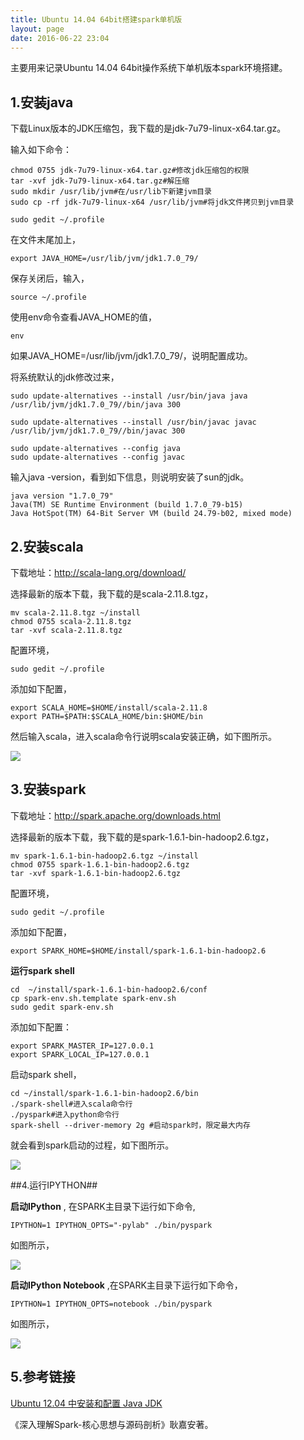 ```yaml
---
title: Ubuntu 14.04 64bit搭建spark单机版
layout: page
date: 2016-06-22 23:04
---
```


主要用来记录Ubuntu 14.04 64bit操作系统下单机版本spark环境搭建。

## 1.安装java ##

下载Linux版本的JDK压缩包，我下载的是jdk-7u79-linux-x64.tar.gz。

输入如下命令：

    chmod 0755 jdk-7u79-linux-x64.tar.gz#修改jdk压缩包的权限
    tar -xvf jdk-7u79-linux-x64.tar.gz#解压缩
    sudo mkdir /usr/lib/jvm#在/usr/lib下新建jvm目录
    sudo cp -rf jdk-7u79-linux-x64 /usr/lib/jvm#将jdk文件拷贝到jvm目录

    sudo gedit ~/.profile

在文件末尾加上，

    export JAVA_HOME=/usr/lib/jvm/jdk1.7.0_79/

保存关闭后，输入，

    source ~/.profile

使用env命令查看JAVA_HOME的值，

    env

如果JAVA_HOME=/usr/lib/jvm/jdk1.7.0_79/，说明配置成功。

将系统默认的jdk修改过来，

    sudo update-alternatives --install /usr/bin/java java /usr/lib/jvm/jdk1.7.0_79//bin/java 300

    sudo update-alternatives --install /usr/bin/javac javac /usr/lib/jvm/jdk1.7.0_79//bin/javac 300

    sudo update-alternatives --config java
    sudo update-alternatives --config javac

输入java -version，看到如下信息，则说明安装了sun的jdk。

	java version "1.7.0_79"
	Java(TM) SE Runtime Environment (build 1.7.0_79-b15)
	Java HotSpot(TM) 64-Bit Server VM (build 24.79-b02, mixed mode)


## 2.安装scala ##

下载地址：http://scala-lang.org/download/

选择最新的版本下载，我下载的是scala-2.11.8.tgz，

    mv scala-2.11.8.tgz ~/install
    chmod 0755 scala-2.11.8.tgz
    tar -xvf scala-2.11.8.tgz

配置环境，

    sudo gedit ~/.profile

添加如下配置，

    export SCALA_HOME=$HOME/install/scala-2.11.8
    export PATH=$PATH:$SCALA_HOME/bin:$HOME/bin

然后输入scala，进入scala命令行说明scala安装正确，如下图所示。

![](http://i.imgur.com/6K9UQq0.png)

## 3.安装spark ##

下载地址：http://spark.apache.org/downloads.html

选择最新的版本下载，我下载的是spark-1.6.1-bin-hadoop2.6.tgz，

    mv spark-1.6.1-bin-hadoop2.6.tgz ~/install
    chmod 0755 spark-1.6.1-bin-hadoop2.6.tgz
    tar -xvf spark-1.6.1-bin-hadoop2.6.tgz

配置环境，

    sudo gedit ~/.profile

添加如下配置，

    export SPARK_HOME=$HOME/install/spark-1.6.1-bin-hadoop2.6


**运行spark shell**

    cd  ~/install/spark-1.6.1-bin-hadoop2.6/conf
    cp spark-env.sh.template spark-env.sh
    sudo gedit spark-env.sh

添加如下配置：

    export SPARK_MASTER_IP=127.0.0.1
    export SPARK_LOCAL_IP=127.0.0.1

启动spark shell，

    cd ~/install/spark-1.6.1-bin-hadoop2.6/bin
    ./spark-shell#进入scala命令行
    ./pyspark#进入python命令行
    spark-shell --driver-memory 2g #启动spark时，限定最大内存

就会看到spark启动的过程，如下图所示。

![](http://i.imgur.com/UbSmSyB.jpg)

##4.运行IPYTHON##

**启动IPython** , 在SPARK主目录下运行如下命令,

    IPYTHON=1 IPYTHON_OPTS="-pylab" ./bin/pyspark

如图所示，

![](http://images2015.cnblogs.com/blog/668850/201607/668850-20160703213345343-2121532560.png)

**启动IPython Notebook** ,在SPARK主目录下运行如下命令，

    IPYTHON=1 IPYTHON_OPTS=notebook ./bin/pyspark

如图所示，

![](http://images2015.cnblogs.com/blog/668850/201607/668850-20160703213351484-2007425375.png)


## 5.参考链接 ##

[Ubuntu 12.04 中安装和配置 Java JDK](http://www.cnblogs.com/bluestorm/archive/2012/05/10/2493592.html)

《深入理解Spark-核心思想与源码剖析》耿嘉安著。
